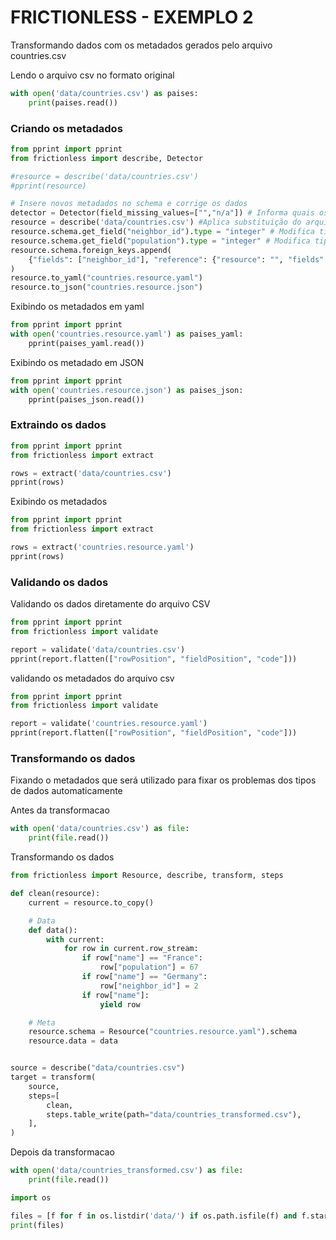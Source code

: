 # FRICTIONLESS - EXEMPLO 2

Transformando dados com os metadados gerados pelo arquivo countries.csv

Lendo o arquivo csv no formato original

```python script
with open('data/countries.csv') as paises:
    print(paises.read())
```

### Criando os metadados

```python script
from pprint import pprint
from frictionless import describe, Detector

#resource = describe('data/countries.csv')
#pprint(resource)

# Insere novos metadados no schema e corrige os dados
detector = Detector(field_missing_values=["","n/a"]) # Informa quais os valores que estão vazios
resource = describe('data/countries.csv') #Aplica substituição do arquivo countries.csv
resource.schema.get_field("neighbor_id").type = "integer" # Modifica tipo de dado da coluna neighbor_id para ser do tipo inteiro
resource.schema.get_field("population").type = "integer" # Modifica tipo de dado da coluna population para ser do tipo inteiro
resource.schema.foreign_keys.append(
    {"fields": ["neighbor_id"], "reference": {"resource": "", "fields": ["id"]}}
)
resource.to_yaml("countries.resource.yaml")
resource.to_json("countries.resource.json")
```

Exibindo os metadados em yaml

```python script
from pprint import pprint
with open('countries.resource.yaml') as paises_yaml:
    pprint(paises_yaml.read())
```

Exibindo os metadado em JSON

```python script
from pprint import pprint
with open('countries.resource.json') as paises_json:
    pprint(paises_json.read())
```

### Extraindo os dados

```python script
from pprint import pprint
from frictionless import extract

rows = extract('data/countries.csv')
pprint(rows)
```

Exibindo os metadados

```python script
from pprint import pprint
from frictionless import extract

rows = extract('countries.resource.yaml')
pprint(rows)
```

### Validando os dados

Validando os dados diretamente do arquivo CSV

```python script
from pprint import pprint
from frictionless import validate

report = validate('data/countries.csv')
pprint(report.flatten(["rowPosition", "fieldPosition", "code"]))
```

validando os metadados do arquivo csv

```python script
from pprint import pprint
from frictionless import validate

report = validate('countries.resource.yaml')
pprint(report.flatten(["rowPosition", "fieldPosition", "code"]))
```

### Transformando os dados

Fixando o metadados que será utilizado para fixar os problemas dos tipos de dados automaticamente

Antes da transformacao

```python script
with open('data/countries.csv') as file:
    print(file.read())
```

Transformando os dados

```python script
from frictionless import Resource, describe, transform, steps

def clean(resource):
    current = resource.to_copy()

    # Data
    def data():
        with current:
            for row in current.row_stream:
                if row["name"] == "France":
                    row["population"] = 67
                if row["name"] == "Germany":
                    row["neighbor_id"] = 2
                if row["name"]:
                    yield row

    # Meta
    resource.schema = Resource("countries.resource.yaml").schema
    resource.data = data


source = describe("data/countries.csv")
target = transform(
    source,
    steps=[
        clean,
        steps.table_write(path="data/countries_transformed.csv"),
    ],
)
```

Depois da transformacao

```python script
with open('data/countries_transformed.csv') as file:
    print(file.read())
```

```python script
import os

files = [f for f in os.listdir('data/') if os.path.isfile(f) and f.startwith('countries.')]
print(files)
```

